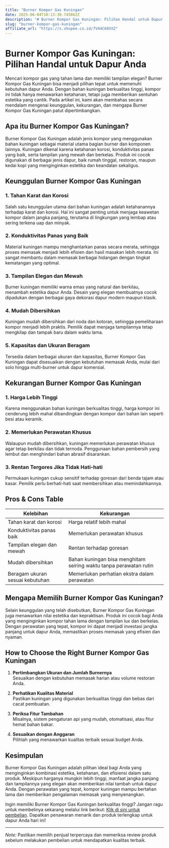 ```yaml
---
title: "Burner Kompor Gas Kuningan"
date: 2025-06-04T10:13:30.745862Z
description: "# Burner Kompor Gas Kuningan: Pilihan Handal untuk Dapur Anda..."
slug: "burner-kompor-gas-kuningan"
affiliate_url: "https://s.shopee.co.id/7V44C68VX2"
---
```

# Burner Kompor Gas Kuningan: Pilihan Handal untuk Dapur Anda

Mencari kompor gas yang tahan lama dan memiliki tampilan elegan? Burner Kompor Gas Kuningan bisa menjadi pilihan tepat untuk memenuhi kebutuhan dapur Anda. Dengan bahan kuningan berkualitas tinggi, kompor ini tidak hanya menawarkan ketahanan, tetapi juga memberikan sentuhan estetika yang cantik. Pada artikel ini, kami akan membahas secara mendalam mengenai keunggulan, kekurangan, dan mengapa Burner Kompor Gas Kuningan patut dipertimbangkan.

## Apa itu Burner Kompor Gas Kuningan?

Burner Kompor Gas Kuningan adalah jenis kompor yang menggunakan bahan kuningan sebagai material utama bagian burner dan komponen lainnya. Kuningan dikenal karena ketahanan korosi, konduktivitas panas yang baik, serta tampilan yang mewah dan berkelas. Produk ini cocok digunakan di berbagai jenis dapur, baik rumah tinggal, restoran, maupun kedai kopi yang menginginkan estetika dan keandalan sekaligus.

## Keunggulan Burner Kompor Gas Kuningan

### 1. Tahan Karat dan Korosi

Salah satu keunggulan utama dari bahan kuningan adalah ketahanannya terhadap karat dan korosi. Hal ini sangat penting untuk menjaga keawetan kompor dalam jangka panjang, terutama di lingkungan yang lembap atau sering terkena uap dan minyak.

### 2. Konduktivitas Panas yang Baik

Material kuningan mampu menghantarkan panas secara merata, sehingga proses memasak menjadi lebih efisien dan hasil masakan lebih merata. Ini sangat membantu dalam memasak berbagai hidangan dengan tingkat kematangan yang optimal.

### 3. Tampilan Elegan dan Mewah

Burner kuningan memiliki warna emas yang natural dan berkilau, menambah estetika dapur Anda. Desain yang elegan membuatnya cocok dipadukan dengan berbagai gaya dekorasi dapur modern maupun klasik.

### 4. Mudah Dibersihkan

Kuningan mudah dibersihkan dari noda dan kotoran, sehingga pemeliharaan kompor menjadi lebih praktis. Pemilik dapat menjaga tampilannya tetap mengkilap dan tampak baru dalam waktu lama.

### 5. Kapasitas dan Ukuran Beragam

Tersedia dalam berbagai ukuran dan kapasitas, Burner Kompor Gas Kuningan dapat disesuaikan dengan kebutuhan memasak Anda, mulai dari solo hingga multi-burner untuk dapur komersial.

## Kekurangan Burner Kompor Gas Kuningan

### 1. Harga Lebih Tinggi

Karena menggunakan bahan kuningan berkualitas tinggi, harga kompor ini cenderung lebih mahal dibandingkan dengan kompor dari bahan lain seperti besi atau keramik.

### 2. Memerlukan Perawatan Khusus

Walaupun mudah dibersihkan, kuningan memerlukan perawatan khusus agar tetap berkilau dan tidak ternoda. Penggunaan bahan pembersih yang lembut dan menghindari bahan abrasif disarankan.

### 3. Rentan Tergores Jika Tidak Hati-hati

Permukaan kuningan cukup sensitif terhadap goresan dari benda tajam atau kasar. Pemilik perlu berhati-hati saat membersihkan atau memindahkannya.

## Pros & Cons Table

| Kelebihan                              | Kekurangan                              |
|----------------------------------------|----------------------------------------|
| Tahan karat dan korosi               | Harga relatif lebih mahal           |
| Konduktivitas panas baik             | Memerlukan perawatan khusus          |
| Tampilan elegan dan mewah            | Rentan terhadap goresan               |
| Mudah dibersihkan                     | Bahan kuningan bisa menghitam seiring waktu tanpa perawatan rutin |
| Beragam ukuran sesuai kebutuhan     | Memerlukan perhatian ekstra dalam perawatan |

## Mengapa Memilih Burner Kompor Gas Kuningan?

Selain keunggulan yang telah disebutkan, Burner Kompor Gas Kuningan juga menawarkan nilai estetika dan kepraktisan. Produk ini cocok bagi Anda yang menginginkan kompor tahan lama dengan tampilan lux dan berkelas. Dengan perawatan yang tepat, kompor ini dapat menjadi investasi jangka panjang untuk dapur Anda, memastikan proses memasak yang efisien dan nyaman.

## How to Choose the Right Burner Kompor Gas Kuningan

1. **Pertimbangkan Ukuran dan Jumlah Burnernya**  
   Sesuaikan dengan kebutuhan memasak harian atau volume restoran Anda.

2. **Perhatikan Kualitas Material**  
   Pastikan kuningan yang digunakan berkualitas tinggi dan bebas dari cacat pembuatan.

3. **Periksa Fitur Tambahan**  
   Misalnya, sistem pengaturan api yang mudah, otomatisasi, atau fitur hemat bahan bakar.

4. **Sesuaikan dengan Anggaran**  
   Pilihlah yang menawarkan kualitas terbaik sesuai budget Anda.

## Kesimpulan

Burner Kompor Gas Kuningan adalah pilihan ideal bagi Anda yang menginginkan kombinasi estetika, ketahanan, dan efisiensi dalam satu produk. Meskipun harganya mungkin lebih tinggi, manfaat jangka panjang dan tampilannya yang elegan akan memberikan nilai tambah untuk dapur Anda. Dengan perawatan yang tepat, kompor kuningan mampu bertahan lama dan memberikan pengalaman memasak yang menyenangkan.

Ingin memiliki Burner Kompor Gas Kuningan berkualitas tinggi? Jangan ragu untuk membelinya sekarang melalui link berikut: [Klik di sini untuk pembelian](https://s.shopee.co.id/7V44C68VX2). Dapatkan penawaran menarik dan produk terlengkap untuk dapur Anda hari ini!

---

*Note:* Pastikan memilih penjual terpercaya dan memeriksa review produk sebelum melakukan pembelian untuk mendapatkan kualitas terbaik.